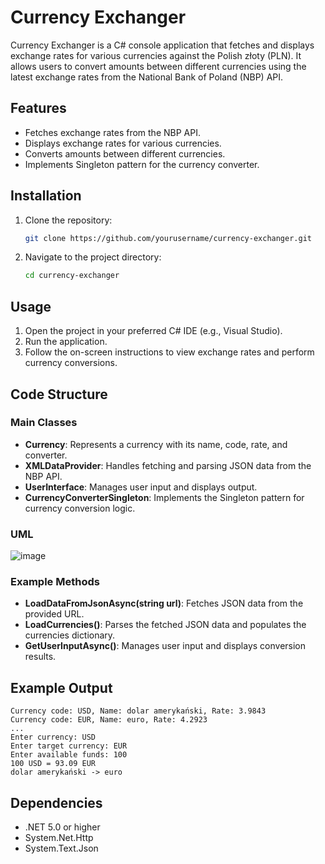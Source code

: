 # Currency Exchanger

Currency Exchanger is a C# console application that fetches and displays exchange rates for various currencies against the Polish złoty (PLN). It allows users to convert amounts between different currencies using the latest exchange rates from the National Bank of Poland (NBP) API.

## Features

- Fetches exchange rates from the NBP API.
- Displays exchange rates for various currencies.
- Converts amounts between different currencies.
- Implements Singleton pattern for the currency converter.

## Installation

1. Clone the repository:
    ```sh
    git clone https://github.com/yourusername/currency-exchanger.git
    ```
2. Navigate to the project directory:
    ```sh
    cd currency-exchanger
    ```

## Usage

1. Open the project in your preferred C# IDE (e.g., Visual Studio).
2. Run the application.
3. Follow the on-screen instructions to view exchange rates and perform currency conversions.

## Code Structure

### Main Classes

- **Currency**: Represents a currency with its name, code, rate, and converter.
- **XMLDataProvider**: Handles fetching and parsing JSON data from the NBP API.
- **UserInterface**: Manages user input and displays output.
- **CurrencyConverterSingleton**: Implements the Singleton pattern for currency conversion logic.

### UML 

![image](https://github.com/przemekdan1/currency-exchanger/assets/101727232/87b6c2b2-391b-4970-82bb-c3fe223a6051)


### Example Methods

- **LoadDataFromJsonAsync(string url)**: Fetches JSON data from the provided URL.
- **LoadCurrencies()**: Parses the fetched JSON data and populates the currencies dictionary.
- **GetUserInputAsync()**: Manages user input and displays conversion results.

## Example Output

```
Currency code: USD, Name: dolar amerykański, Rate: 3.9843
Currency code: EUR, Name: euro, Rate: 4.2923
...
Enter currency: USD
Enter target currency: EUR
Enter available funds: 100
100 USD = 93.09 EUR
dolar amerykański -> euro
```

## Dependencies

- .NET 5.0 or higher
- System.Net.Http
- System.Text.Json

